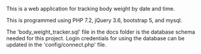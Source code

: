 This is a web application for tracking body weight by date and time.

This is programmed using PHP 7.2, jQuery 3.6, bootstrap 5, and mysql.

The 'body_weight_tracker.sql' file in the docs folder is the database schema needed for this project. 
Login credentials for using the database can be updated in the 'config/connect.php' file.
